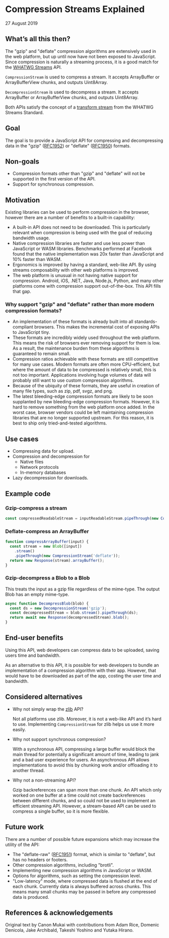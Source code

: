 # Compression Streams Explained
27 August 2019


## What’s all this then?

The "gzip" and "deflate" compression algorithms are extensively used in the
web platform, but up until now have not been exposed to JavaScript. Since
compression is naturally a streaming process, it is a good match for the
[WHATWG Streams](https://streams.spec.whatwg.org/) API.

`CompressionStream` is used to compress a stream. It accepts ArrayBuffer or
ArrayBufferView chunks, and outputs Uint8Array.

`DecompressionStream` is used to decompress a stream. It accepts
ArrayBuffer or ArrayBufferView chunks, and outputs Uint8Array.

Both APIs satisfy the concept of a [transform
stream](https://streams.spec.whatwg.org/#ts-model) from the WHATWG
Streams Standard.


## Goal

The goal is to provide a JavaScript API for compressing and decompressing data
in the "gzip" ([RFC1952](https://tools.ietf.org/html/rfc1952)) or "deflate"
([RFC1950](https://www.ietf.org/rfc/rfc1950.txt)) formats.


## Non-goals

*   Compression formats other than "gzip" and "deflate" will not be
    supported in the first version of the API.
*   Support for synchronous compression.


## Motivation

Existing libraries can be used to perform compression in the browser, however
there are a number of benefits to a built-in capability:

*   A built-in API does not need to be downloaded. This is particularly
    relevant when compression is being used with the goal of reducing bandwidth
    usage.
*   Native compression libraries are faster and use less power than JavaScript
    or WASM libraries. Benchmarks performed at Facebook found that the native
    implementation was 20x faster than JavaScript and 10% faster than WASM.
*   Ergonomics is improved by having a standard, web-like API. By using streams
    composability with other web platforms is improved.
*   The web platform is unusual in not having native support for compression.
    Android, iOS, .NET, Java, Node.js, Python, and many other platforms come
    with compression support out-of-the-box. This API fills that gap.

### Why support "gzip" and "deflate" rather than more modern compression formats?

*   An implementation of these formats is already built into all
    standards-compliant browsers. This makes the incremental cost of exposing
    APIs to JavaScript tiny.
*   These formats are incredibly widely used throughout the web platform. This
    means the risk of browsers ever removing support for them is low. As a
    result, the maintenance burden from these algorithms is guaranteed to remain
    small.
*   Compression ratios achievable with these formats are still competitive for
    many use cases. Modern formats are often more CPU-efficient, but where the
    amount of data to be compressed is relatively small, this is not too
    important. Applications involving huge volumes of data will probably still
    want to use custom compression algorithms.
*   Because of the ubiquity of these formats, they are useful in creation of
    many file types, such as zip, pdf, svgz, and png.
*   The latest bleeding-edge compression formats are likely to be soon
    supplanted by new bleeding-edge compression formats. However, it is hard to
    remove something from the web platform once added. In the worst case,
    browser vendors could be left maintaining compression libraries that are no
    longer supported upstream. For this reason, it is best to ship only
    tried-and-tested algorithms.


## Use cases

*   Compressing data for upload.
*   Compression and decompression for
    *   Native files
    *   Network protocols
    *   In-memory databases
*   Lazy decompression for downloads.


## Example code

### Gzip-compress a stream

```javascript
const compressedReadableStream = inputReadableStream.pipeThrough(new CompressionStream('gzip'));
```

### Deflate-compress an ArrayBuffer

```javascript
function compressArrayBuffer(input) {
  const stream = new Blob([input])
    .stream()
    .pipeThrough(new CompressionStream('deflate'));
  return new Response(stream).arrayBuffer();
}
```

### Gzip-decompress a Blob to a Blob

This treats the input as a gzip file regardless of the mime-type. The output
Blob has an empty mime-type.

```javascript
async function DecompressBlob(blob) {
  const ds = new DecompressionStream('gzip');
  const decompressedStream = blob.stream().pipeThrough(ds);
  return await new Response(decompressedStream).blob();
}
```


## End-user benefits

Using this API, web developers can compress data to be uploaded, saving
users time and bandwidth.

As an alternative to this API, it is possible for web developers to bundle
an implementation of a compression algorithm with their app. However, that
would have to be downloaded as part of the app, costing the user time and
bandwidth.


## Considered alternatives

*   Why not simply wrap the [zlib](https://www.zlib.net/) API?

    Not all platforms use zlib. Moreover, it is not a web-like API and
    it’s hard to use. Implementing `CompressionStream` for zlib helps us
    use it more easily.

*   Why not support synchronous compression?

    With a synchronous API, compressing a large buffer would block the main
    thread for potentially a significant amount of time, leading to jank and a
    bad user experience for users. An asynchronous API allows implementations
    to avoid this by chunking work and/or offloading it to another thread.

*   Why not a non-streaming API?

    Gzip backreferences can span more than one chunk. An API which
    only worked on one buffer at a time could not create
    backreferences between different chunks, and so could not be used
    to implement an efficient streaming API. However, a stream-based
    API can be used to compress a single buffer, so it is more
    flexible.


## Future work

There are a number of possible future expansions which may increase the
utility of the API:

* The "deflate-raw" ([RFC1951](https://www.ietf.org/rfc/rfc1951.txt)) format,
  which is similar to "deflate", but has no headers or footers.
* Other compression algorithms, including "brotli".
* Implementing new compression algorithms in JavaScript or WASM.
* Options for algorithms, such as setting the compression level.
* "Low-latency" mode, where compressed data is flushed at the end of each
  chunk. Currently data is always buffered across chunks. This means many
  small chunks may be passed in before any compressed data is produced.


## References & acknowledgements

Original text by Canon Mukai with contributions from Adam Rice, Domenic
Denicola, Jake Archibald, Takeshi Yoshino and Yutaka Hirano.
